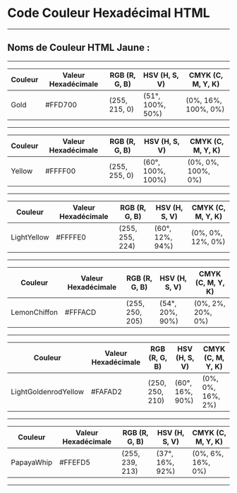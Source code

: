 # **Code Couleur Hexadécimal HTML**

---

## **Noms de Couleur HTML Jaune :**

---

| Couleur | Valeur Hexadécimale | RGB (R, G, B)    | HSV (H, S, V)      | CMYK (C, M, Y, K)  |
|---------|----------------------|------------------|--------------------|--------------------|
| Gold    | #FFD700              | (255, 215, 0)    | (51°, 100%, 50%)   | (0%, 16%, 100%, 0%)|

---

| Couleur | Valeur Hexadécimale | RGB (R, G, B)    | HSV (H, S, V)      | CMYK (C, M, Y, K)  |
|---------|----------------------|------------------|--------------------|--------------------|
| Yellow  | #FFFF00              | (255, 255, 0)    | (60°, 100%, 100%)  | (0%, 0%, 100%, 0%) |

---

| Couleur     | Valeur Hexadécimale | RGB (R, G, B)    | HSV (H, S, V)      | CMYK (C, M, Y, K)  |
|-------------|----------------------|------------------|--------------------|--------------------|
| LightYellow | #FFFFE0              | (255, 255, 224)  | (60°, 12%, 94%)    | (0%, 0%, 12%, 0%)  |

---

| Couleur      | Valeur Hexadécimale | RGB (R, G, B)    | HSV (H, S, V)      | CMYK (C, M, Y, K)  |
|--------------|----------------------|------------------|--------------------|--------------------|
| LemonChiffon | #FFFACD              | (255, 250, 205)  | (54°, 20%, 90%)    | (0%, 2%, 20%, 0%)  |

---

| Couleur                | Valeur Hexadécimale | RGB (R, G, B)    | HSV (H, S, V)      | CMYK (C, M, Y, K)  |
|------------------------|----------------------|------------------|--------------------|--------------------|
| LightGoldenrodYellow   | #FAFAD2              | (250, 250, 210)  | (60°, 16%, 90%)    | (0%, 0%, 16%, 2%)  |

---

| Couleur    | Valeur Hexadécimale | RGB (R, G, B)    | HSV (H, S, V)      | CMYK (C, M, Y, K)  |
|------------|----------------------|------------------|--------------------|--------------------|
| PapayaWhip | #FFEFD5              | (255, 239, 213)  | (37°, 16%, 92%)    | (0%, 6%, 16%, 0%)  |

---
